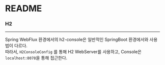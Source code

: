 # README

### H2
***
Spring WebFlux 환경에서의 h2-console은 일반적인 SpringBoot 환경에서와 사용법이 다르다.<br/>
따라서, `H2ConsoleConfig` 를 통해 H2 WebServer를 사용하고, Console은 `localhost:8078`을 통해 접근한다.